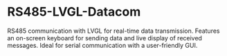 # RS485-LVGL-Datacom
RS485 communication with LVGL for real-time data transmission. Features an on-screen keyboard for sending data and live display of received messages. Ideal for serial communication with a user-friendly GUI.
